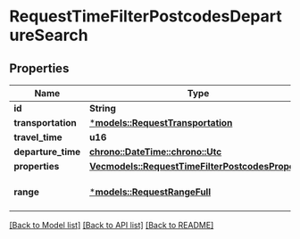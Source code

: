 # RequestTimeFilterPostcodesDepartureSearch

## Properties
Name | Type | Description | Notes
------------ | ------------- | ------------- | -------------
**id** | **String** |  | 
**transportation** | [***models::RequestTransportation**](RequestTransportation.md) |  | 
**travel_time** | **u16** |  | 
**departure_time** | [**chrono::DateTime::<chrono::Utc>**](DateTime.md) |  | 
**properties** | [**Vec<models::RequestTimeFilterPostcodesProperty>**](RequestTimeFilterPostcodesProperty.md) |  | 
**range** | [***models::RequestRangeFull**](RequestRangeFull.md) |  | [optional] [default to None]

[[Back to Model list]](../README.md#documentation-for-models) [[Back to API list]](../README.md#documentation-for-api-endpoints) [[Back to README]](../README.md)



